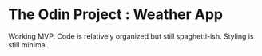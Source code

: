 # The Odin Project : Weather App

Working MVP.
Code is relatively organized but still spaghetti-ish.
Styling is still minimal.
